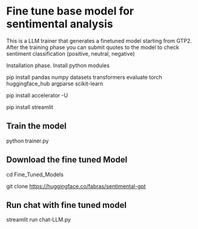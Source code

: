 # Fine tune base model for sentimental analysis


This is a LLM trainer that generates a finetuned model starting from GTP2. After the training phase you can submit quotes to the model to check sentiment classification (positive, neutral, negative)



Installation phase. Install python modules



pip install pandas numpy datasets transformers evaluate torch huggingface_hub argparse scikit-learn

pip install accelerator -U

pip install streamlit


## Train the model

python trainer.py

## Download the fine tuned Model

cd Fine_Tuned_Models

git clone https://huggingface.co/fabras/sentimental-gpt

## Run chat with fine tuned model
streamlit run chat-LLM.py

